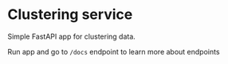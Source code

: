# Clustering service

Simple FastAPI app for clustering data.

Run app and go to `/docs` endpoint to learn more about endpoints
